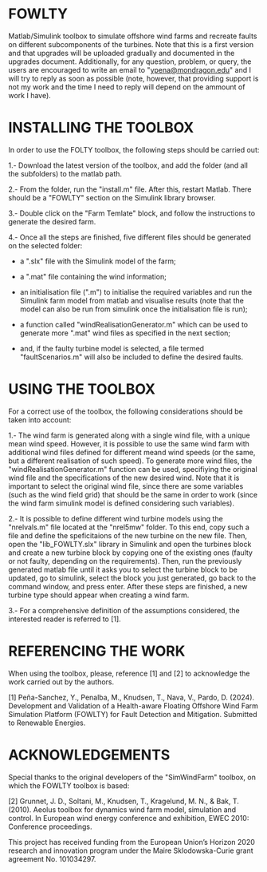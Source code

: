 # FOWLTY
Matlab/Simulink toolbox to simulate offshore wind farms and recreate faults on different subcomponents of the turbines. Note that this is a first version and that upgrades will be uploaded gradually and documented in the upgrades document. Additionally, for any question, problem, or query, the users are encouraged to write an email to "ypena@mondragon.edu" and I will try to reply as soon as possible (note, however, that providing support is not my work and the time I need to reply will depend on the ammount of work I have).

# INSTALLING THE TOOLBOX
In order to use the FOLTY toolbox, the following steps should be carried out:

1.- Download the latest version of the toolbox, and add the folder (and all the subfolders) to the matlab path.

2.- From the folder, run the "install.m" file. After this, restart Matlab. There should be a "FOWLTY" section on the Simulink library browser.

3.- Double click on the "Farm Temlate" block, and follow the instructions to generate the desired farm.

4.- Once all the steps are finished, five different files should be generated on the selected folder:
   - a ".slx" file with the Simulink model of the farm;

   - a ".mat" file containing the wind information;
      
   - an initialisation file (".m") to initialise the required variables and run the Simulink farm model from matlab and visualise results (note that the model can also be run from simulink once the initialisation file is run);
      
   - a function called "windRealisationGenerator.m" which can be used to generate more ".mat" wind files as specified in the next section;
      
   - and, if the faulty turbine model is selected, a file termed "faultScenarios.m" will also be included to define the desired faults.

# USING THE TOOLBOX
For a correct use of the toolbox, the following considerations should be taken into account:

1.- The wind farm is generated along with a single wind file, with a unique mean wind speed. However, it is possible to use the same wind farm with additional wind files defined for different meand wind speeds (or the same, but a different realisation of such speed). To generate more wind files, the "windRealisationGenerator.m" function can be used, specifiying the original wind file and the specifications of the new desired wind. Note that it is important to select the original wind file, since there are some variables (such as the wind field grid) that should be the same in order to work (since the wind farm simulink model is defined considering such variables).

2.- It is possible to define different wind turbine models using the "nrelvals.m" file located at the "nrel5mw" folder. To this end, copy such a file and define the speficitaions of the new turbine on the new file. Then, open the "lib_FOWLTY.slx" library in Simulink and open the turbines block and create a new turbine block by copying one of the existing ones (faulty or not faulty, depending on the requirements). Then, run the previously generated matlab file until it asks you to select the turbine block to be updated, go to simulink, select the block you just generated, go back to the command window, and press enter. After these steps are finished, a new turbine type should appear when creating a wind farm.

3.- For a comprehensive definition of the assumptions considered, the interested reader is referred to [1].

# REFERENCING THE WORK
When using the toolbox, please, reference [1] and [2] to acknowledge the work carried out by the authors.

[1] Peña-Sanchez, Y., Penalba, M., Knudsen, T., Nava, V., Pardo, D. (2024). Development and Validation of a Health-aware Floating Offshore Wind Farm Simulation Platform (FOWLTY) for Fault Detection and Mitigation. Submitted to Renewable Energies.

# ACKNOWLEDGEMENTS
Special thanks to the original developers of the "SimWindFarm" toolbox, on which the FOWLTY toolbox is based:

[2] Grunnet, J. D., Soltani, M., Knudsen, T., Kragelund, M. N., & Bak, T. (2010). Aeolus toolbox for dynamics wind farm model, simulation and control. In European wind energy conference and exhibition, EWEC 2010: Conference proceedings.

This project has received funding from the European Union’s Horizon 2020 research and innovation program under the Maire Sklodowska-Curie grant agreement No. 101034297.
